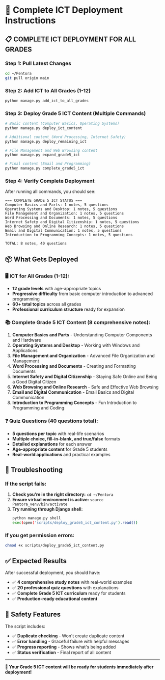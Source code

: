 # 🚀 Complete ICT Deployment Instructions

## 📋 **COMPLETE ICT DEPLOYMENT FOR ALL GRADES**

### **Step 1: Pull Latest Changes**
```bash
cd ~/Pentora
git pull origin main
```

### **Step 2: Add ICT to All Grades (1-12)**
```bash
python manage.py add_ict_to_all_grades
```

### **Step 3: Deploy Grade 5 ICT Content (Multiple Commands)**
```bash
# Basic content (Computer Basics, Operating Systems)
python manage.py deploy_ict_content

# Additional content (Word Processing, Internet Safety)
python manage.py deploy_remaining_ict

# File Management and Web Browsing content
python manage.py expand_grade5_ict

# Final content (Email and Programming)
python manage.py complete_grade5_ict
```

### **Step 4: Verify Complete Deployment**
After running all commands, you should see:
```
=== COMPLETE GRADE 5 ICT STATUS ===
Computer Basics and Parts: 1 notes, 5 questions
Operating Systems and Desktop: 1 notes, 5 questions
File Management and Organization: 1 notes, 5 questions
Word Processing and Documents: 1 notes, 5 questions
Internet Safety and Digital Citizenship: 1 notes, 5 questions
Web Browsing and Online Research: 1 notes, 5 questions
Email and Digital Communication: 1 notes, 5 questions
Introduction to Programming Concepts: 1 notes, 5 questions

TOTAL: 8 notes, 40 questions
```

## 📦 **What Gets Deployed**

### **🖥️ ICT for All Grades (1-12):**
- **12 grade levels** with age-appropriate topics
- **Progressive difficulty** from basic computer introduction to advanced programming
- **60+ total topics** across all grades
- **Professional curriculum structure** ready for expansion

### **📚 Complete Grade 5 ICT Content (8 comprehensive notes):**
1. **Computer Basics and Parts** - Understanding Computer Components and Hardware
2. **Operating Systems and Desktop** - Working with Windows and Applications
3. **File Management and Organization** - Advanced File Organization and Management
4. **Word Processing and Documents** - Creating and Formatting Documents
5. **Internet Safety and Digital Citizenship** - Staying Safe Online and Being a Good Digital Citizen
6. **Web Browsing and Online Research** - Safe and Effective Web Browsing
7. **Email and Digital Communication** - Email Basics and Digital Communication
8. **Introduction to Programming Concepts** - Fun Introduction to Programming and Coding

### **❓ Quiz Questions (40 questions total):**
- **5 questions per topic** with real-life scenarios
- **Multiple choice, fill-in-blank, and true/false** formats
- **Detailed explanations** for each answer
- **Age-appropriate content** for Grade 5 students
- **Real-world applications** and practical examples

## 🔧 **Troubleshooting**

### **If the script fails:**
1. **Check you're in the right directory:** `cd ~/Pentora`
2. **Ensure virtual environment is active:** `source Pentora_venv/bin/activate`
3. **Try running through Django shell:**
   ```bash
   python manage.py shell
   exec(open('scripts/deploy_grade5_ict_content.py').read())
   ```

### **If you get permission errors:**
```bash
chmod +x scripts/deploy_grade5_ict_content.py
```

## ✅ **Expected Results**

After successful deployment, you should have:
- ✅ **4 comprehensive study notes** with real-world examples
- ✅ **20 professional quiz questions** with explanations
- ✅ **Complete Grade 5 ICT curriculum** ready for students
- ✅ **Production-ready educational content**

## 🎯 **Safety Features**

The script includes:
- ✅ **Duplicate checking** - Won't create duplicate content
- ✅ **Error handling** - Graceful failure with helpful messages
- ✅ **Progress reporting** - Shows what's being added
- ✅ **Status verification** - Final report of all content

---

**🎉 Your Grade 5 ICT content will be ready for students immediately after deployment!**
